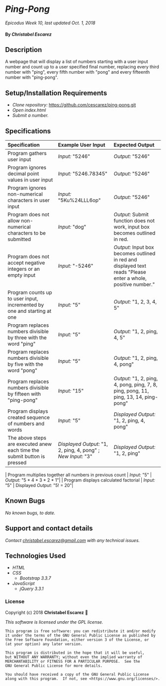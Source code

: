 # _Ping-Pong_

_Epicodus Week 10, last updated Oct. 1, 2018_

#### By _**Christabel Escarez**_

## Description

A webpage that will display a list of numbers starting with a user input number and count up to a user specified final number, replacing every third number with "ping", every fifth number with "pong" and every fifteenth number with "ping-pong".

## Setup/Installation Requirements

* _Clone repository:_ https://github.com/cescarez/ping-pong.git
* _Open index.html_
* _Submit a number._

## Specifications
| Specification | Example User Input | Expected Output |
| :-------------| :----------------- | :-------------- |
| Program gathers user input | _Input:_ "5246" | _Output:_ "5246" |
| Program ignores decimal point values in user input | _Input:_ "5246.78345" | _Output:_ "5246" |
| Program ignores non-numerical characters in user input| _Input:_ "5Ku%24LLL6op" | _Output:_ "5246" |
| Program does not allow non-numerical characters to be submitted | _Input:_ "dog" | _Output:_ Submit function does not work, input box becomes outlined in red. |
| Program does not accept negative integers or an empty input | _Input:_ "-5246" | _Output:_ Input box becomes outlined in red and displayed text reads "Please enter a whole, positive number." |
| Program counts up to user input, incremented by one and starting at one | _Input:_ "5" | _Output:_ "1, 2, 3, 4, 5" |
| Program replaces numbers divisible by three with the word "ping" | _Input:_ "5" | _Output:_ "1, 2, ping, 4, 5"|
| Program replaces numbers divisible by five with the word "pong" | _Input:_ "5" | _Output:_ "1, 2, ping, 4, pong"|
| Program replaces numbers divisible by fifteen with "ping-pong" | _Input:_ "15" | _Output:_ "1, 2, ping, 4, pong, ping, 7, 8, ping, pong, 11, ping, 13, 14, ping-pong"|
| Program displays created sequence of numbers and words | _Input:_ "5" | _Displayed Output:_ "1, 2, ping, 4, pong"|
| The above steps are executed anew each time the submit button is pressed | _Displayed Output:_ "1, 2, ping, 4, pong" ; _New Input:_ "3" |  _Displayed Output:_ "1, 2, ping"|

| Program multiplies together all numbers in previous count | _Input:_ "5" | _Output:_ "5 * 4 * 3 * 2 * 1"|
| Program displays calculated factorial | _Input:_ "5" | Displayed _Output:_ "5! = 20"|

## Known Bugs

_No known bugs, to date._

## Support and contact details

_Contact christabel.escarez@gmail.com with any technical issues._

## Technologies Used

* _HTML_
* _CSS_
  * _Bootstrap 3.3.7_
* _JavaScript_
  * _jQuery 3.3.1_

### License

Copyright (c) 2018 **Christabel Escarez** :dog:

*This software is licensed under the GPL license.*

    This program is free software: you can redistribute it and/or modify
    it under the terms of the GNU General Public License as published by
    the Free Software Foundation, either version 3 of the License, or
    (at your option) any later version.

    This program is distributed in the hope that it will be useful,
    but WITHOUT ANY WARRANTY; without even the implied warranty of
    MERCHANTABILITY or FITNESS FOR A PARTICULAR PURPOSE.  See the
    GNU General Public License for more details.

    You should have received a copy of the GNU General Public License
    along with this program.  If not, see <https://www.gnu.org/licenses/>.
